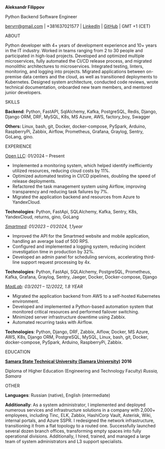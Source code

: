 **Aleksandr Filippov**

Python Backend Software Engineer

[bervrr@gmail.com](mailto:bervrr@gmail.com) | +381637021577 | [LinkedIn](https://www.linkedin.com/in/aleksandr-filippov/) | [GitHub](https://github.com/bervr/) | GMT +1 (CET)

ABOUT

Python developer with 4+ years of development experience and 10+ years in the IT industry. Worked in teams ranging from 2 to 30 people and participated in high-load projects. Developed and optimized multiple microservices, fully automated the CI/CD release process, and migrated monolithic architectures to microservices. Integrated testing, linters, monitoring, and logging into projects. Migrated applications between on-premise data centers and the cloud, as well as transitioned deployments to Kubernetes. Designed system architecture, conducted code reviews, wrote technical documentation, onboarded new team members, and mentored junior developers.

SKILLS

**Backend**: Python, FastAPI, SqlAlchemy, Kafka, PostgreSQL, Redis, Django, Django ORM, DRF, MySQL, K8s, MS Azure, AWS, factory_boy, Swagger

**Others:** Linux, bash, git, Docker, docker-compose, PySpark, Arduino, RaspberryPi, Zabbix, Airflow, Prometheus, Grafana, Graylog, Sentry, GoLang, gino.

EXPERIENCE

[Open LLC](https://open-com.ru/it/): 01/2024 – Present

- Implemented a monitoring system, which helped identify inefficiently utilized resources, reducing cloud costs by 11%.
- Optimized automated testing in CI/CD pipelines, doubling the speed of release deployments.
- Refactored the task management system using Airflow, improving transparency and reducing task failures by 7%.
- Migrated the application backend and resources from Azure to YandexCloud.

**Technologies**: Python, FastApi, SQLAlchemy, Kafka, Sentry, K8s, YandexCloud, returns, gino, GoLang

[_Smartmed_](https://medsi.com/)_: 01/2023 – 01/2024, 1,1year_

- Improved the API for the Smartmed website and mobile application, handling an average load of 500 RPS.
- Configured and implemented a logging system, reducing incident investigation time in production by 32%.
- Developed an admin panel for scheduling services, accelerating third-line support request processing by 4x.

**Technologies**: Python, FastApi, SQLAlchemy, PostgreSQL, Prometheus, Kafka, Grafana, Graylog, Sentry, Jaeger, Docker, Docker-compose, Django

[_MadLab_](https://mad-lab.pro/)_: 03/2021 – 12/2022, 1.8 YEAR_

- Migrated the application backend from AWS to a self-hosted Kubernetes environment.
- Developed and implemented a Python-based automation system that monitored critical resources and performed failover switching.
- Minimized server infrastructure downtime using Zabbix.
- Automated recurring tasks with Airflow.

**Technologies**: Python, Django, DRF, Zabbix, Aiflow, Docker, MS Azure, AWS, K8s, Django ORM, PostgreSQL, MySQL, Linux, bash, git, Docker, docker-compose, PySpark, Arduino, RaspberryPi, Zabbix.

EDUCATION

[**Samara State Technical University (Samara University)**](https://samgtu.com/) **2016**

Diploma of Higher Education (Engineering and Technology Faculty) _Russia, Samara_

OTHER

**Languages**: Russian (native), English (intermediate)

**Additionally**: As a system administrator, I implemented and deployed numerous services and infrastructure solutions in a company with 2,000+ employees, including Tinc, ELK, Zabbix, HashiCorp Vault, Asterisk, Wiki, internal portals, and Azure SSPR. I redesigned the network infrastructure, transitioning it from a flat topology to a routed one. Successfully launched several dozen branch offices, transforming empty spaces into fully operational divisions. Additionally, I hired, trained, and managed a large team of system administrators and L3 support specialists.
